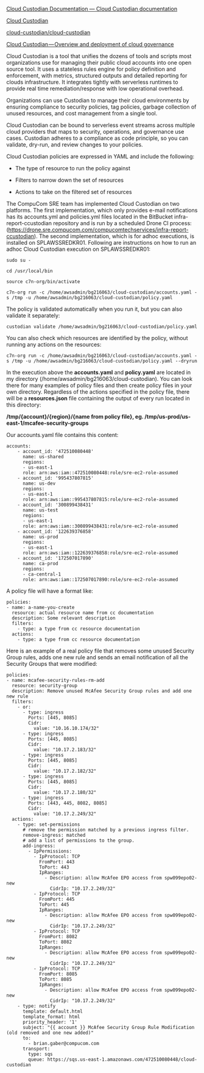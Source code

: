 [Cloud Custodian Documentation — Cloud Custodian  documentation](https://cloudcustodian.io/docs/index.html)

[Cloud Custodian](https://cloudcustodian.io/)

[cloud-custodian/cloud-custodian](https://gitter.im/cloud-custodian/cloud-custodian)

[Cloud Custodian — Overview and deployment of cloud governance](https://medium.com/manomano-tech/cloud-custodian-overview-and-deployment-of-cloud-governance-d8e468fb4ab4)

Cloud Custodian is a tool that unifies the dozens of tools and scripts most organizations use for managing their public cloud accounts into one open source tool. It uses a stateless rules engine for policy definition and enforcement, with metrics, structured outputs and detailed reporting for clouds infrastructure. It integrates tightly with serverless runtimes to provide real time remediation/response with low operational overhead.

Organizations can use Custodian to manage their cloud environments by ensuring compliance to security policies, tag policies, garbage collection of unused resources, and cost management from a single tool.

Cloud Custodian can be bound to serverless event streams across multiple cloud providers that maps to security, operations, and governance use cases. Custodian adheres to a compliance as code principle, so you can validate, dry-run, and review changes to your policies.

Cloud Custodian policies are expressed in YAML and include the following:

- The type of resource to run the policy against

- Filters to narrow down the set of resources

- Actions to take on the filtered set of resources

The CompuCom SRE team has implemented Cloud Custodian on two platforms.  The first implementation, which only provides e-mail notifications has its accounts.yml and policies.yml files located in the BitBucket infra-report-ccustodian repository and is run by a scheduled Drone CI process: (https://drone.sre.compucom.com/compucomtechservices/infra-report-ccustodian).  The second implementation, which is for adhoc executions, is installed on SPLAWSSREDKR01.  Following are instructions on how to run an adhoc Cloud Custodian execution on SPLAWSSREDKR01:

`sudo su -`

`cd /usr/local/bin`

`source c7n-org/bin/activate`

`c7n-org run -c /home/awsadmin/bg216063/cloud-custodian/accounts.yaml -s /tmp -u /home/awsadmin/bg216063/cloud-custodian/policy.yaml`

The policy is validated automatically when you run it, but you can also validate it separately:

`custodian validate /home/awsadmin/bg216063/cloud-custodian/policy.yaml`

You can also check which resources are identified by the policy, without running any actions on the resources:

`c7n-org run -c /home/awsadmin/bg216063/cloud-custodian/accounts.yaml -s /tmp -u /home/awsadmin/bg216063/cloud-custodian/policy.yaml --dryrun`

In the execution above the **accounts.yaml** and **policy.yaml** are located in my directory (/home/awsadmin/bg216063/cloud-custodian).  You can look there for many examples of policy files and then create policy files in your own directory.  Regardless of the actions specified in the policy file, there will be a **resources.json** file containing the output of every run located in this directory:

**/tmp/{account}/{region}/{name from policy file}, eg. /tmp/us-prod/us-east-1/mcafee-security-groups**

Our accounts.yaml file contains this content:

    accounts:
        - account_id: '472510080448'
          name: us-shared
          regions:
          - us-east-1
          role: arn:aws:iam::472510080448:role/sre-ec2-role-assumed
        - account_id: '995437807815'
          name: us-dev
          regions:
          - us-east-1
          role: arn:aws:iam::995437807815:role/sre-ec2-role-assumed
        - account_id: '300899438431'
          name: us-test
          regions:
          - us-east-1
          role: arn:aws:iam::300899438431:role/sre-ec2-role-assumed
        - account_id: '122639376858'
          name: us-prod
          regions:
          - us-east-1
          role: arn:aws:iam::122639376858:role/sre-ec2-role-assumed
        - account_id: '172507017890'
          name: ca-prod
          regions:
          - ca-central-1
          role: arn:aws:iam::172507017890:role/sre-ec2-role-assumed

A policy file will have a format like:

    policies:
    - name: a-name-you-create
      resource: actual resource name from cc documentation
      description: Some relevant description
      filters:
        - type: a type from cc resource documentation
      actions:
        - type: a type from cc resource documentation

Here is an example of a real policy file that removes some unused Security Group rules, adds one new rule and sends an email notification of all the Security Groups that were modified:

    policies:
    - name: mcafee-security-rules-rm-add
      resource: security-group
      description: Remove unused McAfee Security Group rules and add one new rule
      filters:
        - or:
          - type: ingress
            Ports: [445, 8085]
            Cidr:
              value: "10.16.10.174/32"
          - type: ingress
            Ports: [445, 8085]
            Cidr:
              value: "10.17.2.183/32"
          - type: ingress
            Ports: [445, 8085]
            Cidr:
              value: "10.17.2.182/32"
          - type: ingress
            Ports: [445, 8085]
            Cidr:
              value: "10.17.2.180/32"
          - type: ingress
            Ports: [443, 445, 8082, 8085]
            Cidr:
              value: "10.17.2.249/32"
      actions:
        - type: set-permissions
          # remove the permission matched by a previous ingress filter.
          remove-ingress: matched
          # add a list of permissions to the group.
          add-ingress:
            - IpPermissions:
              - IpProtocol: TCP
                FromPort: 443
                ToPort: 443
                IpRanges:
                  - Description: allow McAfee EPO access from spw099epo02-new
                    CidrIp: "10.17.2.249/32"
              - IpProtocol: TCP
                FromPort: 445
                ToPort: 445
                IpRanges:
                  - Description: allow McAfee EPO access from spw099epo02-new
                    CidrIp: "10.17.2.249/32"
              - IpProtocol: TCP
                FromPort: 8082
                ToPort: 8082
                IpRanges:
                  - Description: allow McAfee EPO access from spw099epo02-new
                    CidrIp: "10.17.2.249/32"
              - IpProtocol: TCP
                FromPort: 8085
                ToPort: 8085
                IpRanges:
                  - Description: allow McAfee EPO access from spw099epo02-new
                    CidrIp: "10.17.2.249/32"
        - type: notify
          template: default.html
          template_format: html
          priority_header: '1'
          subject: "{{ account }} McAfee Security Group Rule Modification (old removed and one new added)"
          to:
            - brian.gaber@compucom.com
          transport:
            type: sqs
            queue: https://sqs.us-east-1.amazonaws.com/472510080448/cloud-custodian